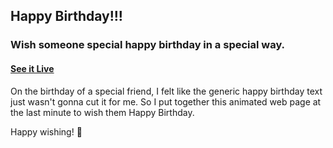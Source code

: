## Happy Birthday!!!

### Wish someone special happy birthday in a special way.

#### [See it Live](https://faahim.github.io/happy-birt/)

On the birthday of a special friend, I felt like the generic happy birthday text just wasn't gonna cut it for me. So I put together this animated web page at the last minute to wish them Happy Birthday.


Happy wishing! 🎉
